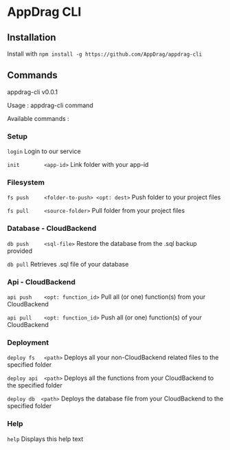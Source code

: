# AppDrag CLI

## Installation

Install with `npm install -g https://github.com/AppDrag/appdrag-cli`

## Commands

appdrag-cli v0.0.1

Usage  : appdrag-cli command <args>
   
Available commands :


### Setup

   `login` 					                     Login to our service
   
   `init 	    <app-id>` 			            Link folder with your app-id
   

### Filesystem

   `fs push  	<folder-to-push> <opt: dest>`	Push folder to your project files
   
   `fs pull  	<source-folder>` 		         Pull folder from your project files
   

### Database - CloudBackend

   `db push  	<sql-file>` 			            Restore the database from the .sql backup provided
   
   `db pull` 					                     Retrieves .sql file of your database
   

### Api - CloudBackend

   `api push  	<opt: function_id>`		        Pull all (or one) function(s) from your CloudBackend
   
   `api pull  	<opt: function_id>`		        Push all (or one) function(s) of your CloudBackend
   
### Deployment

   `deploy fs  	<path>`		                    Deploys all your non-CloudBackend related files to the specified folder
   
   `deploy api  <path>`           		        Deploys all the functions from your CloudBackend to the specified folder

  `deploy db  <path>`           		        Deploys the database file from your CloudBackend to the specified folder

### Help

   `help` 					                    Displays this help text
   
